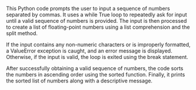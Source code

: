 
This Python code prompts the user to input a sequence of numbers separated by commas. It uses a while True loop to repeatedly ask for input until a valid sequence of numbers is provided. The input is then processed to create a list of floating-point numbers using a list comprehension and the split method.

If the input contains any non-numeric characters or is improperly formatted, a ValueError exception is caught, and an error message is displayed. Otherwise, if the input is valid, the loop is exited using the break statement.

After successfully obtaining a valid sequence of numbers, the code sorts the numbers in ascending order using the sorted function. Finally, it prints the sorted list of numbers along with a descriptive message.
